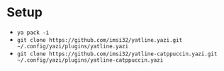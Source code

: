 # Setup

- `ya pack -i`
- `git clone https://github.com/imsi32/yatline.yazi.git ~/.config/yazi/plugins/yatline.yazi`
- `git clone https://github.com/imsi32/yatline-catppuccin.yazi.git ~/.config/yazi/plugins/yatline-catppuccin.yazi`
